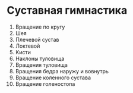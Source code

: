 # Суставная гимнастика

1. Вращение по кругу
2. Шея
3. Плечевой сустав
4. Локтевой
5. Кисти
6. Наклоны туловища
7. Вращения туловища
8. Вращения бедра наружу и вовнутрь
9. Вращение коленного сустава
10. Вращение голеностопа
